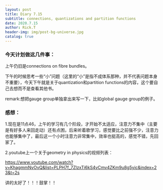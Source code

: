 ```yaml
---
layout: post
title: Diary 7.15
subtitle: connections, quantizations and partition functions
date: 2020.7.15
author: Rick.T
header-img: img/post-bg-universe.jpg
catalog: true
---
```


### 今天计划做这几件事：

上午仍旧是connections on fibre bundles。

下午的时候思考一些“小”问题（这里的“小”是指不成体系那种，并不代表问题本身不重要），今天下午就是关于quantization和partition functions的内容，这个要自己去想而不是查看其他书。

remark:想把gauge group单独拿出来写一下，比如global gauge group的例子。

### 感想：

1.现在是11点46，上午的学习有几个阶段，才开始不太适应，注意力不集中（主要是有好多人来回走动）还有点困，后来听着歌学习，感觉要比之前强不少，注意力也能够集中了，最后这一个小时注意力非常集中，效率也挺高的，感觉不错，先回家了。

2.youtube上一个关于geometry in physics的视频列表：

https://www.youtube.com/watch?v=KhagmmNvOvQ&list=PLPH7f_7ZlzxTi6kS4vCmv4ZKm9u8g5yic&index=23&t=2s

讲的太好了！！！鼓掌！！
